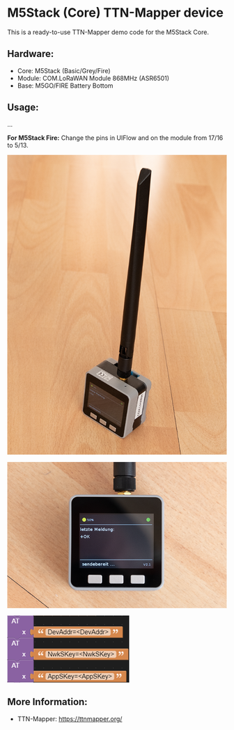 # M5Stack (Core) TTN-Mapper device

This is a ready-to-use TTN-Mapper demo code for the M5Stack Core.

Hardware:
---------
- Core: M5Stack (Basic/Grey/Fire)
- Module: COM.LoRaWAN Module 868MHz (ASR6501)
- Base: M5GO/FIRE Battery Bottom

Usage:
------

...

__For M5Stack Fire:__ Change the pins in UIFlow and on the module from 17/16 to 5/13.

![uiflow](.images/image1.png)

![device](.images/image2.png)

![device display (german)](.images/screenshot1.png)

More Information:
-----------------
- TTN-Mapper: https://ttnmapper.org/